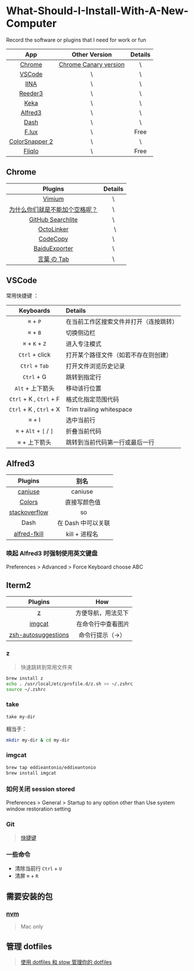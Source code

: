 # What-Should-I-Install-With-A-New-Computer
Record the software or plugins that I need for work or fun


| App  | Other Version | Details |
| :------------: |:---------------:| :-----:|
| [Chrome](https://www.google.cn/chrome/index.html)  | [Chrome Canary version](https://www.google.com/chrome/browser/canary.html) | \ |
| [VSCode](https://code.visualstudio.com/)      | \        |   \ |
| [IINA](https://github.com/lhc70000/iina)       |    \ | \ |
| [Reeder3](http://reederapp.com/mac/) | \ | \ |
| [Keka](http://www.kekaosx.com/en/) | \ | \ |
| [Alfred3](https://www.alfredapp.com/) | \ | \ |
| [Dash](https://kapeli.com/dash) | \ | \ |
| [F.lux](https://justgetflux.com/) | \ | Free |
| [ColorSnapper 2](https://colorsnapper.com/) | \ | \ |
| [Fliqlo](https://fliqlo.com/#about-screensaver) | \ | Free |

## Chrome

| Plugins  | Details |
|:---------------:| :-----:|
| [Vimium](https://github.com/philc/vimium#release-notes) | \ |
| [为什么你们就是不能加个空格呢？](https://github.com/vinta/pangu.js?utm_source=next.36kr.com) |   \ |
| [GitHub Searchlite](https://chrome.google.com/webstore/detail/github-searchlite/lohekcihaibnhdhlbohicihejbfchikj) |    \ |
| [OctoLinker](https://octolinker.github.io/) |   \ |
|  [CodeCopy](https://github.com/zenorocha/codecopy)| \ |
| [BaiduExporter](https://github.com/acgotaku/BaiduExporter) | \ |
| [言葉 の Tab](https://github.com/keiww/the-tab-of-words)| \ |

## VSCode

常用快捷键 ：

| Keyboards  | Details |
|:---------------:| :-----|
| `⌘` + `P`  | 在当前工作区搜索文件并打开（连按跳转） |
| `⌘` + `B` | 切换侧边栏 |
| `⌘` + `K` + `Z` | 进入专注模式 |
| `Ctrl` + click | 打开某个路径文件（如若不存在则创建） |
| `Ctrl` + `Tab` | 打开文件浏览历史记录 |
| `Ctrl` + G | 跳转到指定行 |
| `Alt` + 上下箭头 | 移动该行位置 |
| `Ctrl` + K , `Ctrl` + F | 格式化指定范围代码 |
| `Ctrl` + K , `Ctrl` + X | Trim trailing whitespace |
| `⌘` + I | 选中当前行 |
| `⌘` + `Alt` + `[` / `]` | 折叠当前代码 |
| `⌘` + 上下箭头 | 跳转到当前代码第一行或最后一行 |

## Alfred3

| Plugins  | 别名 |
|:---------------:| :-----:|
| [caniuse](https://github.com/willfarrell/alfred-caniuse-workflow) | caniuse |
| [Colors](http://www.packal.org/workflow/colors) |  直接写颜色值 |
| [stackoverflow](https://github.com/zenorocha/alfred-workflows/raw/master/stack-overflow/stack-overflow.alfredworkflow) |   so |
| Dash |   在 Dash 中可以关联 |
| [alfred-fkill](https://github.com/SamVerschueren/alfred-fkill) | kill + 进程名 |

### 唤起 Alfred3 时强制使用英文键盘

Preferences > Advanced > Force Keyboard choose ABC 
## Iterm2

| Plugins  | How |
|:---------------:| :-----:|
| [z](https://github.com/rupa/z/blob/master/z.sh) | 方便导航，用法见下 |
| [imgcat](https://github.com/eddieantonio/imgcat) |  在命令行中查看图片 |
| [zsh-autosuggestions](https://github.com/zsh-users/zsh-autosuggestions) | 命令行提示（->） |

### z

> 快速跳转到常用文件夹
```bash
brew install z
echo . /usr/local/etc/profile.d/z.sh >> ~/.zshrc
source ~/.zshrc
```

### take

```bash
take my-dir
```

相当于：

```bash
mkdir my-dir & cd my-dir
```

### imgcat

```bash
brew tap eddieantonio/eddieantonio
brew install imgcat
```

### 如何关闭 session stored

Preferences > General > Startup to any option other than Use system window restoration setting

### Git

> [快捷键](https://github.com/robbyrussell/oh-my-zsh/wiki/Plugin:git)

### 一些命令

- 清除当前行  `Ctrl` + `U`
- 清屏 `⌘` + `R`

## 需要安装的包

### [nvm](https://github.com/creationix/nvm)

> Mac only

## 管理 dotfiles

> [使用 dotfiles 和 stow 管理你的 dotfiles](https://github.com/jcouyang/dotfiles)
